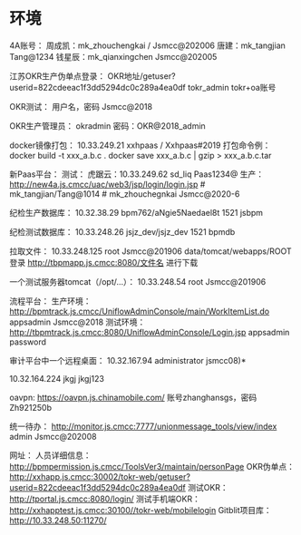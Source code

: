 # 环境
4A账号：
	周成凯：mk_zhouchengkai / Jsmcc@202006
	唐建：mk_tangjian   Tang@1234
	钱星辰：mk_qianxingchen Jsmcc@202005


江苏OKR生产伪单点登录：
	OKR地址/getuser?userid=822cdeeac1f3dd5294dc0c289a4ea0df
	tokr_admin
	tokr+oa账号

OKR测试：
	用户名，密码 Jsmcc@2018

OKR生产管理员：
	okradmin	密码：OKR@2018_admin

docker镜像打包：
	10.33.249.21 xxhpaas / Xxhpaas#2019
	打包命令例：
		docker build -t xxx_a.b.c .
		docker save xxx_a.b.c | gzip > xxx_a.b.c.tar

新Paas平台：
	测试：
		虎踞云：10.33.249.62     sd_liq    Paas1234@
	生产：
		http://new4a.js.cmcc/uac/web3/jsp/login/login.jsp      # mk_tangjian/Tang@1014 # mk_zhouchegnkai Jsmcc@2020-6

纪检生产数据库：
	10.32.38.29
	bpm762/aNgie5Naedael8t 1521 jsbpm

纪检测试数据库：
	10.33.248.26
	jsjz_dev/jsjz_dev 1521 bpmdb


拉取文件：
	10.33.248.125
	root Jsmcc@201906 data/tomcat/webapps/ROOT
	登录 http://tbpmapp.js.cmcc:8080/文件名   进行下载


一个测试服务器tomcat（/opt/...）：
	10.33.248.54 root Jsmcc@201906


流程平台：
	生产环境：http://bpmtrack.js.cmcc/UniflowAdminConsole/main/WorkItemList.do   appsadmin   Jsmcc@2018
	测试环境：http://tbpmtrack.js.cmcc:8080/UniflowAdminConsole/Login.jsp  appsadmin password


审计平台中一个远程桌面：
	10.32.167.94 administrator jsmcc08)*


10.32.164.224 jkgj jkgj123


oavpn:
	https://oavpn.js.chinamobile.com/
	账号zhanghansgs，密码Zh921250b

统一待办：
	http://monitor.js.cmcc:7777/unionmessage_tools/view/index admin Jsmcc@202008

网址：
	人员详细信息：http://bpmpermission.js.cmcc/ToolsVer3/maintain/personPage
	OKR伪单点：http://xxhapp.js.cmcc:30002/tokr-web/getuser?userid=822cdeeac1f3dd5294dc0c289a4ea0df
	测试OKR：http://tportal.js.cmcc:8080/login/
	测试手机端OKR：http://xxhapptest.js.cmcc:30100//tokr-web/mobilelogin
	Gitblit项目库：http://10.33.248.50:11270/
